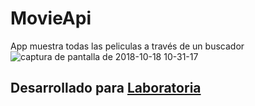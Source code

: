 # MovieApi
App muestra todas las peliculas a través de un buscador 
![captura de pantalla de 2018-10-18 10-31-17](https://user-images.githubusercontent.com/38788579/47225655-00189900-d395-11e8-8925-351ead7129fd.png)
## Desarrollado para [Laboratoria](http://laboratoria.la)
